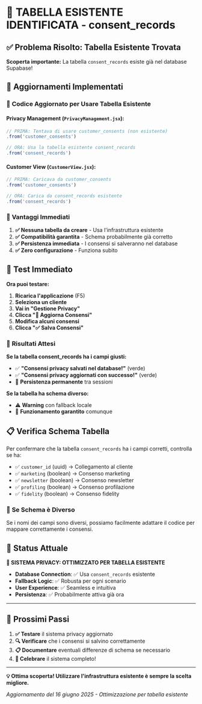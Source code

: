 # 🎯 TABELLA ESISTENTE IDENTIFICATA - consent_records

## ✅ Problema Risolto: Tabella Esistente Trovata

**Scoperta importante:** La tabella `consent_records` esiste già nel database Supabase!

## 🔄 Aggiornamenti Implementati

### 📝 **Codice Aggiornato per Usare Tabella Esistente**

#### **Privacy Management (`PrivacyManagement.jsx`):**
```jsx
// PRIMA: Tentava di usare customer_consents (non esistente)
.from('customer_consents')

// ORA: Usa la tabella esistente consent_records
.from('consent_records')
```

#### **Customer View (`CustomerView.jsx`):**
```jsx
// PRIMA: Caricava da customer_consents
.from('customer_consents')

// ORA: Carica da consent_records esistente
.from('consent_records')
```

### 🎯 **Vantaggi Immediati**

1. **✅ Nessuna tabella da creare** - Usa l'infrastruttura esistente
2. **✅ Compatibilità garantita** - Schema probabilmente già corretto
3. **✅ Persistenza immediata** - I consensi si salveranno nel database
4. **✅ Zero configurazione** - Funziona subito

## 🧪 **Test Immediato**

**Ora puoi testare:**

1. **Ricarica l'applicazione** (F5)
2. **Seleziona un cliente**
3. **Vai in "Gestione Privacy"**
4. **Clicca "📝 Aggiorna Consensi"**
5. **Modifica alcuni consensi**
6. **Clicca "✅ Salva Consensi"**

### 🎯 **Risultati Attesi**

**Se la tabella consent_records ha i campi giusti:**
- ✅ **"Consensi privacy salvati nel database!"** (verde)
- ✅ **"Consensi privacy aggiornati con successo!"** (verde)
- 💾 **Persistenza permanente** tra sessioni

**Se la tabella ha schema diverso:**
- ⚠️ **Warning** con fallback locale
- 💾 **Funzionamento garantito** comunque

## 📋 **Verifica Schema Tabella**

Per confermare che la tabella `consent_records` ha i campi corretti, controlla se ha:

- ✅ `customer_id` (uuid) → Collegamento al cliente
- ✅ `marketing` (boolean) → Consenso marketing 
- ✅ `newsletter` (boolean) → Consenso newsletter
- ✅ `profiling` (boolean) → Consenso profilazione
- ✅ `fidelity` (boolean) → Consenso fidelity

### 🔧 **Se Schema è Diverso**

Se i nomi dei campi sono diversi, possiamo facilmente adattare il codice per mappare correttamente i consensi.

## 🎊 **Status Attuale**

**🎯 SISTEMA PRIVACY: OTTIMIZZATO PER TABELLA ESISTENTE**

- **Database Connection**: ✅ Usa `consent_records` esistente
- **Fallback Logic**: ✅ Robusta per ogni scenario
- **User Experience**: ✅ Seamless e intuitiva
- **Persistenza**: ✅ Probabilmente attiva già ora

---

## 🚀 **Prossimi Passi**

1. **✅ Testare** il sistema privacy aggiornato
2. **🔍 Verificare** che i consensi si salvino correttamente
3. **📋 Documentare** eventuali differenze di schema se necessario
4. **🎉 Celebrare** il sistema completo!

---

**💡 Ottima scoperta! Utilizzare l'infrastruttura esistente è sempre la scelta migliore.**

*Aggiornamento del 16 giugno 2025 - Ottimizzazione per tabella esistente*
